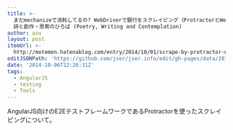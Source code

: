 ```yaml
---
title: >-
  まだmechanizeで消耗してるの? WebDriverで銀行をスクレイピング（ProtractorとWebdriverIOを例に） -
  詩と創作・思索のひろば (Poetry, Writing and Contemplation)
author: azu
layout: post
itemUrl: >-
  http://motemen.hatenablog.com/entry/2014/10/01/scrape-by-protractor-webdriverio
editJSONPath: 'https://github.com/jser/jser.info/edit/gh-pages/data/2014/10/index.json'
date: '2014-10-06T12:26:31Z'
tags:
  - AngularJS
  - testing
  - Tools
---
```

AngularJS向けのE2EテストフレームワークであるProtractorを使ったスクレイピングについて。

